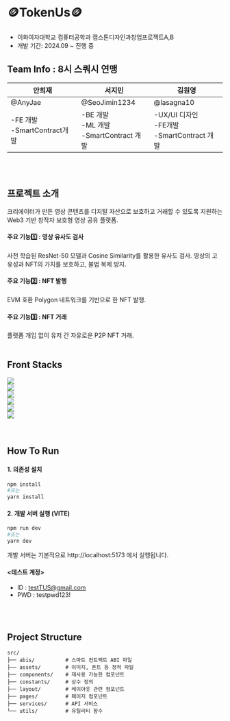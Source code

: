 # 🪙TokenUs🪙
- 이화여자대학교 컴퓨터공학과 캡스톤디자인과창업프로젝트A,B
- 개발 기간: 2024.09 ~ 진행 중

## Team Info : 8시 스쿼시 연맹
| 안희재 | 서지민 | 김원영 |
| --- | --- | --- |
| @AnyJae | @SeoJimin1234    | @lasagna10 |
| -FE 개발<br>-SmartContract개발 | -BE 개발<br>-ML 개발<br>-SmartContract 개발| -UX/UI 디자인<br>-FE개발<br>-SmartContract 개발 |
</br></br>

## 프로젝트 소개
 크리에이터가 만든 영상 콘텐츠를 디지털 자산으로 보호하고 거래할 수 있도록 지원하는 Web3 기반 창작자 보호형 영상 공유 플랫폼.
#### 주요 기능1️⃣ : 영상 유사도 검사<br>
사전 학습된 ResNet-50 모델과 Cosine Similarity를 활용한 유사도 검사. 영상의 고유성과 NFT의 가치를 보호하고, 불법 복제 방지.
#### 주요 기능2️⃣ : NFT 발행<br>
EVM 호환 Polygon 네트워크를 기반으로 한 NFT 발행.
#### 주요 기능3️⃣ : NFT 거래<br>
플랫폼 개입 없이 유저 간 자유로운 P2P NFT 거래. 
</br></br>

## Front Stacks
<img src="https://img.shields.io/badge/html5-E34F26?style=for-the-badge&logo=html5&logoColor=white"><br>
<img src="https://img.shields.io/badge/css-1572B6?style=for-the-badge&logo=css3&logoColor=white"><br>
<img src="https://img.shields.io/badge/javascript-F7DF1E?style=for-the-badge&logo=javascript&logoColor=black"><br>
<img src="https://img.shields.io/badge/react-61DAFB?style=for-the-badge&logo=react&logoColor=black"><br>
<img src="https://img.shields.io/badge/node.js-339933?style=for-the-badge&logo=Node.js&logoColor=white"><br>
<img src="https://img.shields.io/badge/socket.io-010101?style=for-the-badge&logo=socket.io&logoColor=white"><br>
</br></br>

## How To Run
#### 1. 의존성 설치
```bash
npm install
#또는
yarn install
```
#### 2. 개발 서버 실행 (VITE)
```bash
npm run dev
#또는
yarn dev
```
개발 서버는 기본적으로 http://localhost:5173 에서 실행됩니다.

#### <테스트 계정>
- ID : testTUS@gmail.com
- PWD : testpwd123!

</br></br>

## Project Structure
```
src/
├── abis/          # 스마트 컨트랙트 ABI 파일
├── assets/        # 이미지, 폰트 등 정적 파일
├── components/    # 재사용 가능한 컴포넌트
├── constants/     # 상수 정의
├── layout/        # 레이아웃 관련 컴포넌트
├── pages/         # 페이지 컴포넌트
├── services/      # API 서비스
└── utils/         # 유틸리티 함수
```
